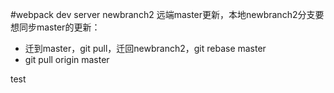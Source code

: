 #webpack dev server
newbranch2
远端master更新，本地newbranch2分支要想同步master的更新：
- 迁到master，git pull，迁回newbranch2，git rebase master
- git pull origin master


test
